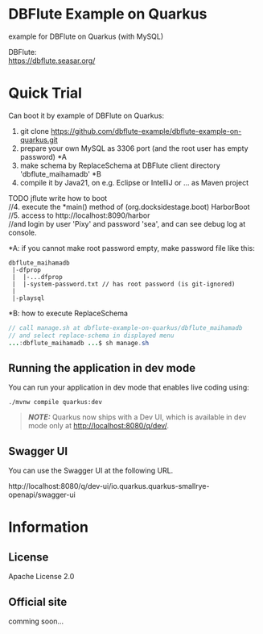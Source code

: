 DBFlute Example on Quarkus
=======================
example for DBFlute on Quarkus (with MySQL) 

DBFlute:  
https://dbflute.seasar.org/

# Quick Trial
Can boot it by example of DBFlute on Quarkus:

1. git clone https://github.com/dbflute-example/dbflute-example-on-quarkus.git
2. prepare your own MySQL as 3306 port (and the root user has empty password) *A
3. make schema by ReplaceSchema at DBFlute client directory 'dbflute_maihamadb' *B
4. compile it by Java21, on e.g. Eclipse or IntelliJ or ... as Maven project

TODO jflute write how to boot  
//4. execute the *main() method of (org.docksidestage.boot) HarborBoot  
//5. access to http://localhost:8090/harbor  
//and login by user 'Pixy' and password 'sea', and can see debug log at console.  

*A: if you cannot make root password empty, make password file like this:  
```
dbflute_maihamadb  
 |-dfprop
 |  |-...dfprop
 |  |-system-password.txt // has root password (is git-ignored)
 |
 |-playsql
```

*B: how to execute ReplaceSchema  
```java
// call manage.sh at dbflute-example-on-quarkus/dbflute_maihamadb
// and select replace-schema in displayed menu
...:dbflute_maihamadb ...$ sh manage.sh
```

## Running the application in dev mode

You can run your application in dev mode that enables live coding using:

```shell script
./mvnw compile quarkus:dev
```

> **_NOTE:_**  Quarkus now ships with a Dev UI, which is available in dev mode only at <http://localhost:8080/q/dev/>.

## Swagger UI

You can use the Swagger UI at the following URL.

http://localhost:8080/q/dev-ui/io.quarkus.quarkus-smallrye-openapi/swagger-ui


# Information
## License
Apache License 2.0

## Official site
comming soon...

